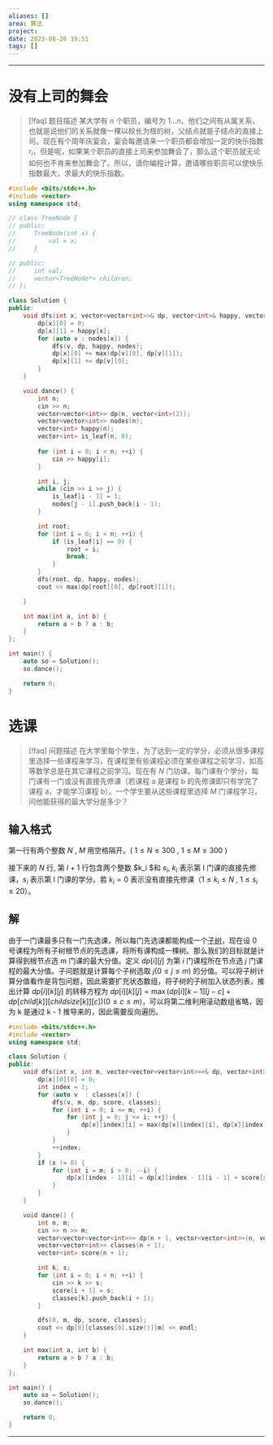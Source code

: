 ```yaml
---
aliases: []
area: 算法
project: 
date: 2023-08-28 19:51
tags: []
---
```

---
# 没有上司的舞会
> [!faq] 题目描述
> 某大学有 $n$ 个职员，编号为 $1\ldots n$。他们之间有从属关系，也就是说他们的关系就像一棵以校长为根的树，父结点就是子结点的直接上司。现在有个周年庆宴会，宴会每邀请来一个职员都会增加一定的快乐指数 $r_i$，但是呢，如果某个职员的直接上司来参加舞会了，那么这个职员就无论如何也不肯来参加舞会了。所以，请你编程计算，邀请哪些职员可以使快乐指数最大，求最大的快乐指数。

```cpp
#include <bits/stdc++.h>
#include <vector>
using namespace std;

// class TreeNode {
// public:
//     TreeNode(int x) {
//         val = x;
//     }

// public:
//     int val;
//     vector<TreeNode*> children;
// };

class Solution {
public:
    void dfs(int x, vector<vector<int>>& dp, vector<int>& happy, vector<vector<int>>& nodes) {
        dp[x][0] = 0;
        dp[x][1] = happy[x];
        for (auto v : nodes[x]) {
            dfs(v, dp, happy, nodes);
            dp[x][0] += max(dp[v][0], dp[v][1]);
            dp[x][1] += dp[v][0];
        }
    }

    void dance() {
        int n;
        cin >> n;
        vector<vector<int>> dp(n, vector<int>(2));
        vector<vector<int>> nodes(n);
        vector<int> happy(n);
        vector<int> is_leaf(n, 0);
        
        for (int i = 0; i < n; ++i) {
            cin >> happy[i];
        }

        int i, j;
        while (cin >> i >> j) {
            is_leaf[i - 1] = 1;
            nodes[j - 1].push_back(i - 1);
        }

        int root;
        for (int i = 0; i < n; ++i) {
            if (is_leaf[i] == 0) {
                root = i;
                break;
            }
        }
        dfs(root, dp, happy, nodes);
        cout << max(dp[root][0], dp[root][1]);

    }

    int max(int a, int b) {
        return a > b ? a : b;
    }
};

int main() {
    auto so = Solution();
    so.dance();

    return 0;
}
```

# 选课
> [!faq] 问题描述
> 在大学里每个学生，为了达到一定的学分，必须从很多课程里选择一些课程来学习，在课程里有些课程必须在某些课程之前学习，如高等数学总是在其它课程之前学习。现在有 $N$ 门功课，每门课有个学分，每门课有一门或没有直接先修课（若课程 a 是课程 b 的先修课即只有学完了课程 a，才能学习课程 b）。一个学生要从这些课程里选择 $M$ 门课程学习，问他能获得的最大学分是多少？
## 输入格式

第一行有两个整数 $N$ , $M$ 用空格隔开。( $1 \leq N \leq 300$ , $1 \leq M \leq 300$ )

接下来的 $N$ 行, 第 $I+1$ 行包含两个整数 $k_i $和 $s_i$, $k_i$ 表示第 I 门课的直接先修课，$s_i$ 表示第 I 门课的学分。若 $k_i=0$ 表示没有直接先修课（$1 \leq {k_i} \leq N$ , $1 \leq {s_i} \leq 20$）。

## 解
由于一门课最多只有一门先选课，所以每门先选课都能构成一个<u>子树</u>，现在设 0 号课程为所有子树根节点的先选课，将所有课构成一棵树。那么我们的目标就是计算得到根节点选 m 门课的最大分值。定义 $dp[i][j]$ 为第 $i$ 门课程所在节点选 $j$ 门课程的最大分值。子问题就是计算每个子树选取 $j(0 \le j \le m)$ 的分值。可以将子树计算分值看作是背包问题，因此需要扩充状态数组，将子树的子树加入状态列表，推出计算 $dp[i][k][j]$ 的转移方程为 $dp[i][k][j] = \max (dp[i][k - 1][j - c] + dp[child[k]][childsize[k]][c]) (0 \le c \le m)$，可以将第二维利用滚动数组省略，因为 k 是通过 k - 1 推导来的，因此需要反向遍历。

```cpp
#include <bits/stdc++.h>
#include <vector>
using namespace std;

class Solution {
public:
    void dfs(int x, int m, vector<vector<vector<int>>>& dp, vector<int>& score, vector<vector<int>>& classes) {
        dp[x][0][0] = 0;
        int index = 1;
        for (auto v  : classes[x]) {
            dfs(v, m, dp, score, classes);
            for (int i = 0; i <= m; ++i) {
                for (int j = 0; j <= i; ++j) {
                    dp[x][index][i] = max(dp[x][index][i], dp[x][index - 1][i - j] + dp[v][classes[v].size()][j]);
                }
            }
            ++index;
        }
        if (x != 0) {
            for (int i = m; i > 0; --i) {
                dp[x][index - 1][i] = dp[x][index - 1][i - 1] + score[x];
            }
        }
    }

    void dance() {
        int n, m;
        cin >> n >> m;
        vector<vector<vector<int>>> dp(n + 1, vector<vector<int>>(n, vector<int>(m + 1, 0)));
        vector<vector<int>> classes(n + 1);
        vector<int> score(n + 1);

        int k, s;
        for (int i = 0; i < n; ++i) {
            cin >> k >> s;
            score[i + 1] = s;
            classes[k].push_back(i + 1);
        }

        dfs(0, m, dp, score, classes);
        cout << dp[0][classes[0].size()][m] << endl;
    }

    int max(int a, int b) {
        return a > b ? a : b;
    }
};

int main() {
    auto so = Solution();
    so.dance();

    return 0;
}
```


---
